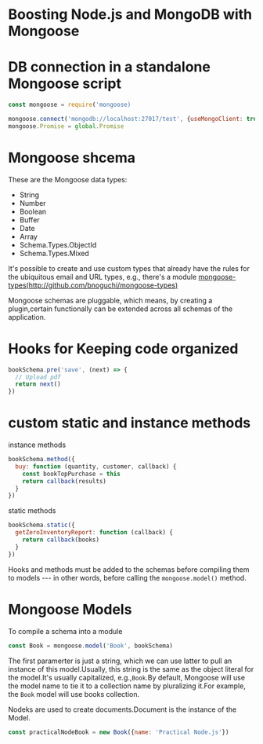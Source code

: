 # Boosting Node.js and MongoDB with Mongoose

# DB connection in a standalone Mongoose script

~~~js
const mongoose = require('mongoose)

mongoose.connect('mongodb://localhost:27017/test', {useMongoClient: true})
mongoose.Promise = global.Promise
~~~

# Mongoose shcema

These are the Mongoose data types:

* String
* Number
* Boolean
* Buffer
* Date
* Array
* Schema.Types.ObjectId
* Schema.Types.Mixed

It's possible to create and use custom types that already have the rules for the ubiquitous email and URL types, e.g., there's a module [mongoose-types(http://github.com/bnoguchi/mongoose-types)](http://github.com/bnoguchi/mongoose-types)

Mongoose schemas are pluggable, which means, by creating a plugin,certain functionally can be extended across all schemas of the application.

# Hooks for Keeping code organized

```js
bookSchema.pre('save', (next) => {
  // Upload pdf
  return next()
})
```

# custom static and instance methods

instance methods
```js
bookSchema.method({
  buy: function (quantity, customer, callback) {
    const bookTopPurchase = this
    return callback(results)
  }
})
```
static methods
```js
bookSchema.static({
  getZeroInventoryReport: function (callback) {
    return callback(books)
  }
})
```

Hooks and methods must be added to the schemas before compiling them to models --- in other words, before calling the `mongoose.model()` method.

# Mongoose Models

To compile a schema into a module

~~~js
const Book = mongoose.model('Book', bookSchema)
~~~

The first paramerter is just a string, which we can use latter to pull an instance of this model.Usually, this string is the same as the object literal for the model.It's usually capitalized, e.g.,`Book`.By default, Mongoose will use the model name to tie it to a collection name by pluralizing it.For example, the `Book` model will use books collection.

Nodeks are used to create documents.Document is the instance of the Model.

```js
const practicalNodeBook = new Book({name: 'Practical Node.js'})
```


